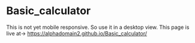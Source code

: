 # Basic_calculator
This is not yet mobile responsive. So use it in a desktop view.
This page is live at->
https://alphadomain2.github.io/Basic_calculator/
